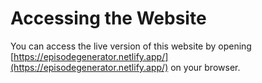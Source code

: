 # Accessing the Website

You can access the live version of this website by opening [https://episodegenerator.netlify.app/](https://episodegenerator.netlify.app/) on your browser.
